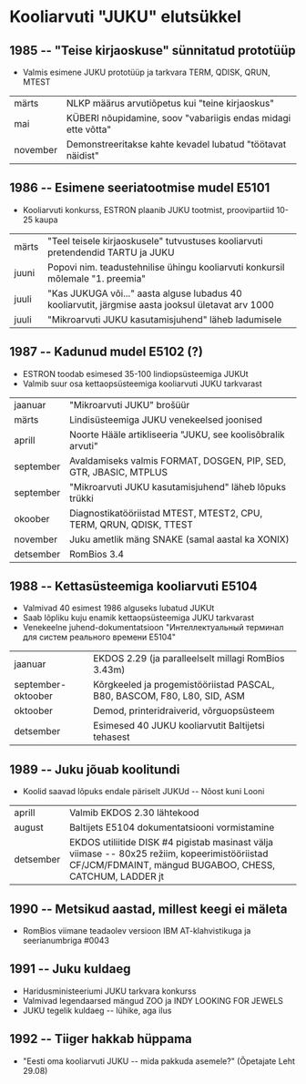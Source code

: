 ﻿# Kooliarvuti "JUKU" elutsükkel

## 1985 -- "Teise kirjaoskuse" sünnitatud prototüüp

* Valmis esimene JUKU prototüüp ja tarkvara TERM, QDISK, QRUN, MTEST

|||
|-|-|
märts    | NLKP määrus arvutiõpetus kui "teine kirjaoskus"
mai      | KÜBERI nõupidamine, soov "vabariigis endas midagi ette võtta"
november | Demonstreeritakse kahte kevadel lubatud "töötavat näidist"


## 1986 -- Esimene seeriatootmise mudel E5101

* Kooliarvuti konkurss, ESTRON plaanib JUKU tootmist, proovipartiid 10-25 kaupa

|||
|-|-|
märts | "Teel teisele kirjaoskusele" tutvustuses kooliarvuti pretendendid TARTU ja JUKU
juuni | Popovi nim. teadustehnilise ühingu kooliarvuti konkursil mõlemale "1. preemia"
juuli | "Kas JUKUGA või..." aasta alguse lubadus 40 kooliarvutit, järgmise aasta jooksul ületavat arv 1000
juuli | "Mikroarvuti JUKU kasutamisjuhend" läheb ladumisele

## 1987 -- Kadunud mudel E5102 (?)

* ESTRON toodab esimesed 35-100 lindiopsüsteemiga JUKUt
* Valmib suur osa kettaopsüsteemiga kooliarvuti JUKU tarkvarast

|||
|-|-|
jaanuar   | "Mikroarvuti JUKU" brošüür
märts     | Lindisüsteemiga JUKU venekeelsed joonised
aprill    | Noorte Hääle artikliseeria "JUKU, see koolisõbralik arvuti"
september | Avaldamiseks valmis FORMAT, DOSGEN, PIP, SED, GTR, JBASIC, MTPLUS
september | "Mikroarvuti JUKU kasutamisjuhend" läheb lõpuks trükki
okoober   | Diagnostikatööriistad MTEST, MTEST2, CPU, TERM, QRUN, QDISK, TTEST
november  | Juku ametlik mäng SNAKE (samal aastal ka XONIX)
detsember | RomBios 3.4

## 1988 -- Kettasüsteemiga kooliarvuti E5104

* Valmivad 40 esimest 1986 alguseks lubatud JUKUt
* Saab lõpliku kuju enamik kettaopsüsteemiga JUKU tarkvarast
* Venekeelne juhend-dokumentatsioon "Интеллектуальный терминал для систем реального времени E5104"

|||
|-|-|
jaanuar            | EKDOS 2.29 (ja paralleelselt millagi RomBios 3.43m)
september-oktoober | Kõrgkeeled ja progemistööriistad PASCAL, B80, BASCOM, F80, L80, SID, ASM
oktoober           | Demod, printeridraiverid, võrguopsüsteem
detsember          | Esimesed 40 JUKU kooliarvutit Baltijetsi tehasest

## 1989 -- Juku jõuab koolitundi

* Koolid saavad lõpuks endale päriselt JUKUd -- Nõost kuni Looni

|||
|-|-|
aprill    | Valmib EKDOS 2.30 lähtekood
august    | Baltijets E5104 dokumentatsiooni vormistamine
detsember | EKDOS utiliitide DISK #4 pigistab masinast välja viimase -- 80x25 režiim, kopeerimistööriistad CF/JCM/FDMAINT, mängud BUGABOO, CHESS, CATCHUM, LADDER jt

## 1990 -- Metsikud aastad, millest keegi ei mäleta

* RomBios viimane teadaolev versioon IBM AT-klahvistikuga ja seerianumbriga #0043

## 1991 -- Juku kuldaeg

* Haridusministeeriumi JUKU tarkvara konkurss
* Valmivad legendaarsed mängud ZOO ja INDY LOOKING FOR JEWELS
* JUKU tegelik kuldaeg -- lühike, aga ilus

## 1992 -- Tiiger hakkab hüppama

* "Eesti oma kooliarvuti JUKU -- mida pakkuda asemele?" (Õpetajate Leht 29.08)
